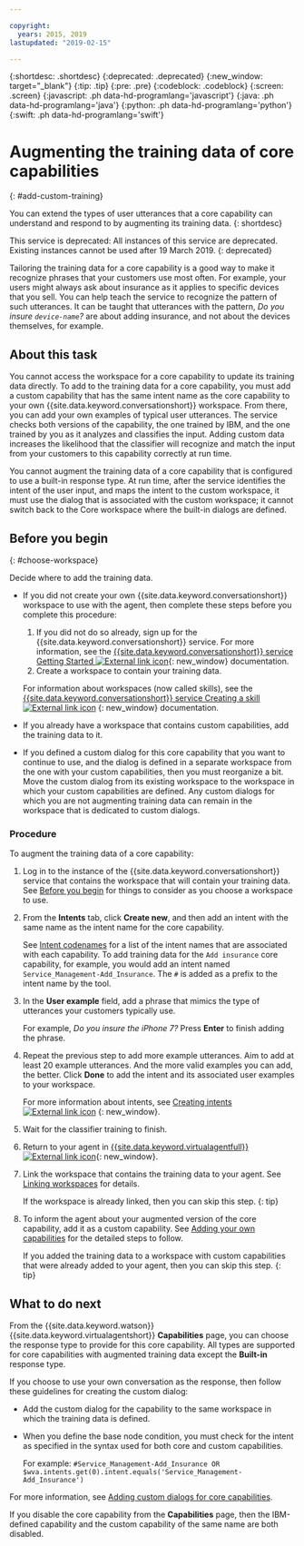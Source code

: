 ```yaml
---

copyright:
  years: 2015, 2019
lastupdated: "2019-02-15"

---
```


{:shortdesc: .shortdesc}
{:deprecated: .deprecated}
{:new_window: target="_blank"}
{:tip: .tip}
{:pre: .pre}
{:codeblock: .codeblock}
{:screen: .screen}
{:javascript: .ph data-hd-programlang='javascript'}
{:java: .ph data-hd-programlang='java'}
{:python: .ph data-hd-programlang='python'}
{:swift: .ph data-hd-programlang='swift'}

# Augmenting the training data of core capabilities
{: #add-custom-training}

You can extend the types of user utterances that a core capability can understand and respond to by augmenting its training data.
{: shortdesc}

This service is deprecated: All instances of this service are deprecated. Existing instances cannot be used after 19 March 2019.
{: deprecated}

Tailoring the training data for a core capability is a good way to make it recognize phrases that your customers use most often. For example, your users might always ask about insurance as it applies to specific devices that you sell. You can help teach the service to recognize the pattern of such utterances. It can be taught that utterances with the pattern, *Do you insure `device-name`?* are about adding insurance, and not about the devices themselves, for example.

## About this task

You cannot access the workspace for a core capability to update its training data directly. To add to the training data for a core capability, you must add a custom capability that has the same intent name as the core capability to your own {{site.data.keyword.conversationshort}} workspace. From there, you can add your own examples of typical user utterances. The service checks both versions of the capability, the one trained by IBM, and the one trained by you as it analyzes and classifies the input. Adding custom data increases the likelihood that the classifier will recognize and match the input from your customers to this capability correctly at run time.

You cannot augment the training data of a core capability that is configured to use a built-in response type. At run time, after the service identifies the intent of the user input, and maps the intent to the custom workspace, it must use the dialog that is associated with the custom workspace; it cannot switch back to the Core workspace where the built-in dialogs are defined.

## Before you begin
{: #choose-workspace}

Decide where to add the training data.

- If you did not create your own {{site.data.keyword.conversationshort}} workspace to use with the agent, then complete these steps before you complete this procedure:

   1.  If you did not do so already, sign up for the {{site.data.keyword.conversationshort}} service. For more information, see the [{{site.data.keyword.conversationshort}} service Getting Started ![External link icon](../../icons/launch-glyph.svg "External link icon")](/docs/services/assistant/getting-started.html){: new_window} documentation.
   1.  Create a workspace to contain your training data.

    For information about workspaces (now called skills), see the [{{site.data.keyword.conversationshort}} service Creating a skill ![External link icon](../../icons/launch-glyph.svg "External link icon")](/docs/services/assistant/skill-add.html) {: new_window} documentation.

- If you already have a workspace that contains custom capabilities, add the training data to it.
- If you defined a custom dialog for this core capability that you want to continue to use, and the dialog is defined in a separate workspace from the one with your custom capabilities, then you must reorganize a bit. Move the custom dialog from its existing workspace to the workspace in which your custom capabilities are defined. Any custom dialogs for which you are not augmenting training data can remain in the workspace that is dedicated to custom dialogs.

### Procedure

To augment the training data of a core capability:

1.  Log in to the instance of the {{site.data.keyword.conversationshort}} service that contains the workspace that will contain your training data. See [Before you begin](/docs/services/virtual-agent/add-custom-training.html#choose-workspace) for things to consider as you choose a workspace to use.

1.  From the **Intents** tab, click **Create new**, and then add an intent with the same name as the intent name for the core capability.

    See [Intent codenames](/docs/services/virtual-agent/intent_codenames.html) for a list of the intent names that are associated with each capability.
    To add training data for the `Add insurance` core capability, for example, you would add an intent named `Service_Management-Add_Insurance`. The `#` is added as a prefix to the intent name by the tool.

1.  In the **User example** field, add a phrase that mimics the type of utterances your customers typically use.

    For example, *Do you insure the iPhone 7?*
    Press **Enter** to finish adding the phrase.

1.  Repeat the previous step to add more example utterances. Aim to add at least 20 example utterances. And the more valid examples you can add, the better.  Click **Done** to add the intent and its associated user examples to your workspace.

    For more information about intents, see [Creating intents ![External link icon](../../icons/launch-glyph.svg "External link icon")](/docs/services/assistant/intents.html) {: new_window}.

1.  Wait for the classifier training to finish.
1.  Return to your agent in [{{site.data.keyword.virtualagentfull}} ![External link icon](../../icons/launch-glyph.svg "External link icon")](https://virtual-agent.watson.ibm.com){: new_window}.
1.  Link the workspace that contains the training data to your agent. See [Linking workspaces](/docs/services/virtual-agent/link_workspace.html) for details.

    If the workspace is already linked, then you can skip this step.
    {: tip}

1.  To inform the agent about your augmented version of the core capability, add it as a custom capability. See [Adding your own capabilities](/docs/services/virtual-agent/add-custom-capabilities.html) for the detailed steps to follow.

    If you added the training data to a workspace with custom capabilities that were already added to your agent, then you can skip this step.
    {: tip}

## What to do next

From the {{site.data.keyword.watson}} {{site.data.keyword.virtualagentshort}} **Capabilities** page, you can choose the response type to provide for this core capability. All types are supported for core capabilities with augmented training data except the **Built-in** response type.

If you choose to use your own conversation as the response, then follow these guidelines for creating the custom dialog:

- Add the custom dialog for the capability to the same workspace in which the training data is defined.
- When you define the base node condition, you must check for the intent as specified in the syntax used for both core and custom capabilities.

  For example: `#Service_Management-Add_Insurance OR $wva.intents.get(0).intent.equals('Service_Management-Add_Insurance')`

For more information, see [Adding custom dialogs for core capabilities](/docs/services/virtual-agent/add-custom-dialog.html).

If you disable the core capability from the **Capabilities** page, then the IBM-defined capability and the custom capability of the same name are both disabled.
